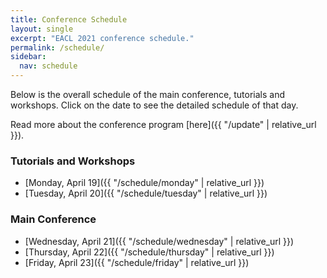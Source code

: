 ```yaml
---
title: Conference Schedule
layout: single
excerpt: "EACL 2021 conference schedule."
permalink: /schedule/
sidebar:
  nav: schedule
---
```


Below is the overall schedule of the main conference, tutorials and workshops.
Click on the date to see the detailed schedule of that day.

Read more about the conference program [here]({{ "/update" | relative_url }}).

### Tutorials and Workshops

- [Monday, April 19]({{ "/schedule/monday" | relative_url }})
- [Tuesday, April 20]({{ "/schedule/tuesday" | relative_url }})

### Main Conference

- [Wednesday, April 21]({{ "/schedule/wednesday" | relative_url }})
- [Thursday, April 22]({{ "/schedule/thursday" | relative_url }})
- [Friday, April 23]({{ "/schedule/friday" | relative_url }})
